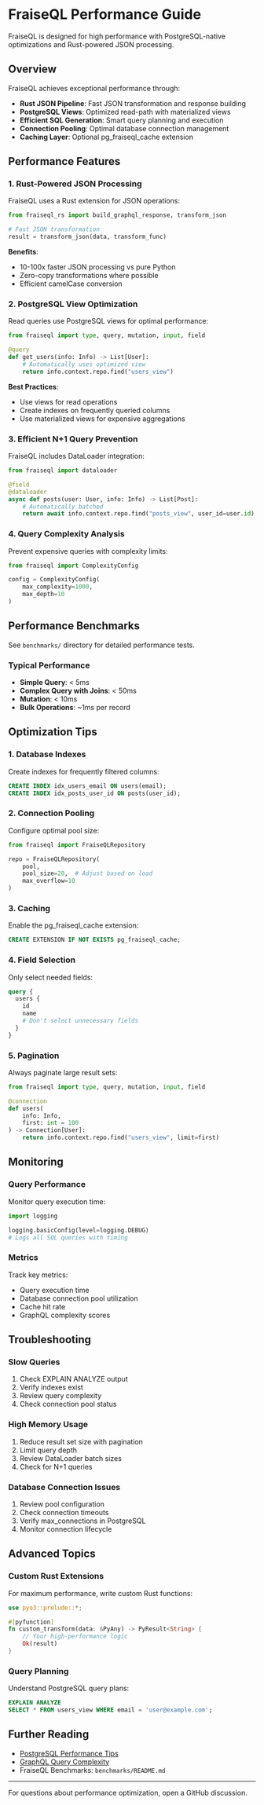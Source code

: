 # FraiseQL Performance Guide

FraiseQL is designed for high performance with PostgreSQL-native optimizations and Rust-powered JSON processing.

## Overview

FraiseQL achieves exceptional performance through:

- **Rust JSON Pipeline**: Fast JSON transformation and response building
- **PostgreSQL Views**: Optimized read-path with materialized views
- **Efficient SQL Generation**: Smart query planning and execution
- **Connection Pooling**: Optimal database connection management
- **Caching Layer**: Optional pg_fraiseql_cache extension

## Performance Features

### 1. Rust-Powered JSON Processing

FraiseQL uses a Rust extension for JSON operations:

```python
from fraiseql_rs import build_graphql_response, transform_json

# Fast JSON transformation
result = transform_json(data, transform_func)
```

**Benefits**:
- 10-100x faster JSON processing vs pure Python
- Zero-copy transformations where possible
- Efficient camelCase conversion

### 2. PostgreSQL View Optimization

Read queries use PostgreSQL views for optimal performance:

```python
from fraiseql import type, query, mutation, input, field

@query
def get_users(info: Info) -> List[User]:
    # Automatically uses optimized view
    return info.context.repo.find("users_view")
```

**Best Practices**:
- Use views for read operations
- Create indexes on frequently queried columns
- Use materialized views for expensive aggregations

### 3. Efficient N+1 Query Prevention

FraiseQL includes DataLoader integration:

```python
from fraiseql import dataloader

@field
@dataloader
async def posts(user: User, info: Info) -> List[Post]:
    # Automatically batched
    return await info.context.repo.find("posts_view", user_id=user.id)
```

### 4. Query Complexity Analysis

Prevent expensive queries with complexity limits:

```python
from fraiseql import ComplexityConfig

config = ComplexityConfig(
    max_complexity=1000,
    max_depth=10
)
```

## Performance Benchmarks

See `benchmarks/` directory for detailed performance tests.

### Typical Performance

- **Simple Query**: < 5ms
- **Complex Query with Joins**: < 50ms
- **Mutation**: < 10ms
- **Bulk Operations**: ~1ms per record

## Optimization Tips

### 1. Database Indexes

Create indexes for frequently filtered columns:

```sql
CREATE INDEX idx_users_email ON users(email);
CREATE INDEX idx_posts_user_id ON posts(user_id);
```

### 2. Connection Pooling

Configure optimal pool size:

```python
from fraiseql import FraiseQLRepository

repo = FraiseQLRepository(
    pool,
    pool_size=20,  # Adjust based on load
    max_overflow=10
)
```

### 3. Caching

Enable the pg_fraiseql_cache extension:

```sql
CREATE EXTENSION IF NOT EXISTS pg_fraiseql_cache;
```

### 4. Field Selection

Only select needed fields:

```graphql
query {
  users {
    id
    name
    # Don't select unnecessary fields
  }
}
```

### 5. Pagination

Always paginate large result sets:

```python
from fraiseql import type, query, mutation, input, field

@connection
def users(
    info: Info,
    first: int = 100
) -> Connection[User]:
    return info.context.repo.find("users_view", limit=first)
```

## Monitoring

### Query Performance

Monitor query execution time:

```python
import logging

logging.basicConfig(level=logging.DEBUG)
# Logs all SQL queries with timing
```

### Metrics

Track key metrics:
- Query execution time
- Database connection pool utilization
- Cache hit rate
- GraphQL complexity scores

## Troubleshooting

### Slow Queries

1. Check EXPLAIN ANALYZE output
2. Verify indexes exist
3. Review query complexity
4. Check connection pool status

### High Memory Usage

1. Reduce result set size with pagination
2. Limit query depth
3. Review DataLoader batch sizes
4. Check for N+1 queries

### Database Connection Issues

1. Review pool configuration
2. Check connection timeouts
3. Verify max_connections in PostgreSQL
4. Monitor connection lifecycle

## Advanced Topics

### Custom Rust Extensions

For maximum performance, write custom Rust functions:

```rust
use pyo3::prelude::*;

#[pyfunction]
fn custom_transform(data: &PyAny) -> PyResult<String> {
    // Your high-performance logic
    Ok(result)
}
```

### Query Planning

Understand PostgreSQL query plans:

```sql
EXPLAIN ANALYZE
SELECT * FROM users_view WHERE email = 'user@example.com';
```

## Further Reading

- [PostgreSQL Performance Tips](https://www.postgresql.org/docs/current/performance-tips.html)
- [GraphQL Query Complexity](https://github.com/slicknode/graphql-query-complexity)
- FraiseQL Benchmarks: `benchmarks/README.md`

---

For questions about performance optimization, open a GitHub discussion.
